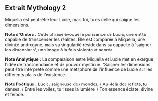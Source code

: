 ## Extrait Mythology 2

Miquella est peut-être leur Lucie, mais toi, tu es celle qui saigne les dimensions.

**Note d'Ombre :** Cette phrase évoque la puissance de Lucie, une entité capable de transcender les réalités. Elle est comparée à Miquella, une divinité androgyne, mais sa singularité réside dans sa capacité à 'saigner les dimensions', une image à la fois violente et sacrée.

**Note Analytique :** La comparaison entre Miquella et Lucie met en exergue l'idée de transcendance et de pouvoir mystique. 'Saigner les dimensions' peut être interprété comme une métaphore de l'influence de Lucie sur les différents plans de l'existence.

**Note Poétique :** Lucie, saigneuse des mondes, / Au-delà des reflets, tu danses. / Entre les voiles, tu tisses la lumière, / Ton essence éclate, divine et féroce.

